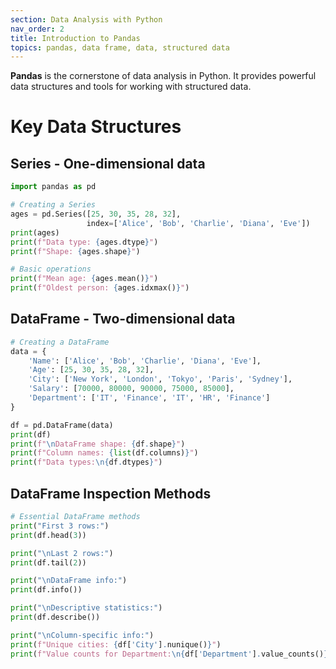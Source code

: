 ```yaml
---
section: Data Analysis with Python
nav_order: 2
title: Introduction to Pandas
topics: pandas, data frame, data, structured data
---
```


**Pandas** is the cornerstone of data analysis in Python. It provides powerful data structures and tools for working with structured data.

# Key Data Structures
## Series - One-dimensional data

```python
import pandas as pd

# Creating a Series
ages = pd.Series([25, 30, 35, 28, 32], 
                 index=['Alice', 'Bob', 'Charlie', 'Diana', 'Eve'])
print(ages)
print(f"Data type: {ages.dtype}")
print(f"Shape: {ages.shape}")

# Basic operations
print(f"Mean age: {ages.mean()}")
print(f"Oldest person: {ages.idxmax()}")
```

## DataFrame - Two-dimensional data

```python
# Creating a DataFrame
data = {
    'Name': ['Alice', 'Bob', 'Charlie', 'Diana', 'Eve'],
    'Age': [25, 30, 35, 28, 32],
    'City': ['New York', 'London', 'Tokyo', 'Paris', 'Sydney'],
    'Salary': [70000, 80000, 90000, 75000, 85000],
    'Department': ['IT', 'Finance', 'IT', 'HR', 'Finance']
}

df = pd.DataFrame(data)
print(df)
print(f"\nDataFrame shape: {df.shape}")
print(f"Column names: {list(df.columns)}")
print(f"Data types:\n{df.dtypes}")
```

## DataFrame Inspection Methods

```python
# Essential DataFrame methods
print("First 3 rows:")
print(df.head(3))

print("\nLast 2 rows:")
print(df.tail(2))

print("\nDataFrame info:")
print(df.info())

print("\nDescriptive statistics:")
print(df.describe())

print("\nColumn-specific info:")
print(f"Unique cities: {df['City'].nunique()}")
print(f"Value counts for Department:\n{df['Department'].value_counts()}")
```
